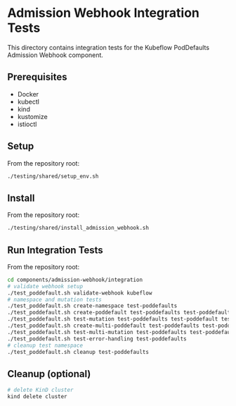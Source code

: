 # Admission Webhook Integration Tests

This directory contains integration tests for the Kubeflow PodDefaults Admission Webhook component.

## Prerequisites

- Docker
- kubectl
- kind
- kustomize
- istioctl

## Setup

From the repository root:

```bash
./testing/shared/setup_env.sh
```

## Install

From the repository root:

```bash
./testing/shared/install_admission_webhook.sh
```

## Run Integration Tests

From the repository root:

```bash
cd components/admission-webhook/integration
# validate webhook setup
./test_poddefault.sh validate-webhook kubeflow
# namespace and mutation tests
./test_poddefault.sh create-namespace test-poddefaults
./test_poddefault.sh create-poddefault test-poddefaults test-poddefault
./test_poddefault.sh test-mutation test-poddefaults test-poddefault test-pod
./test_poddefault.sh create-multi-poddefault test-poddefaults test-poddefault
./test_poddefault.sh test-multi-mutation test-poddefaults test-poddefault test-pod
./test_poddefault.sh test-error-handling test-poddefaults
# cleanup test namespace
./test_poddefault.sh cleanup test-poddefaults
```

## Cleanup (optional)

```bash
# delete KinD cluster
kind delete cluster
```
